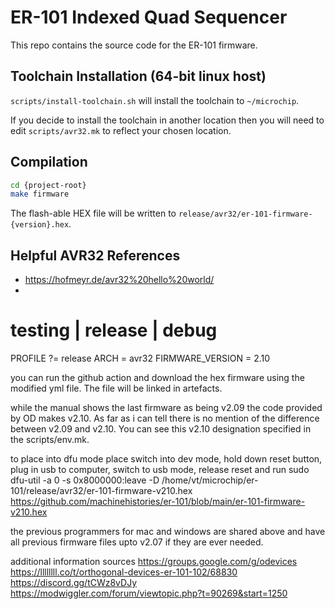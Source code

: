 # ER-101 Indexed Quad Sequencer

This repo contains the source code for the ER-101 firmware.

## Toolchain Installation (64-bit linux host)

`scripts/install-toolchain.sh` will install the toolchain to `~/microchip`. 

If you decide to install the toolchain in another location then you will need to edit `scripts/avr32.mk` to reflect your chosen location.

## Compilation

```bash
cd {project-root}
make firmware
```

The flash-able HEX file will be written to `release/avr32/er-101-firmware-{version}.hex`.

## Helpful AVR32 References

* https://hofmeyr.de/avr32%20hello%20world/
* 

# testing | release | debug
PROFILE ?= release
ARCH = avr32
FIRMWARE_VERSION = 2.10

you can run the github action and download the hex firmware using the modified yml file. The file will be linked in artefacts. 

while the manual shows the last firmware as being v2.09 the code  provided by OD makes v2.10. As far as i can tell there is no mention of the difference between v2.09 and v2.10. You can see this v2.10 designation specified in the scripts/env.mk. 


to place into dfu mode place switch into dev mode, hold down reset button, plug in usb to computer, switch to usb mode, release reset and run 
sudo dfu-util -a 0 -s 0x8000000:leave -D /home/vt/microchip/er-101/release/avr32/er-101-firmware-v210.hex https://github.com/machinehistories/er-101/blob/main/er-101-firmware-v210.hex

the previous programmers for mac and windows are shared above and have all previous firmware files upto v2.07 if they are ever needed. 

additional information sources 
https://groups.google.com/g/odevices
https://llllllll.co/t/orthogonal-devices-er-101-102/68830
https://discord.gg/tCWz8vDJy
https://modwiggler.com/forum/viewtopic.php?t=90269&start=1250
